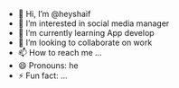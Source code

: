 - 👋 Hi, I’m @heyshaif
- 👀 I’m interested in social media manager 
- 🌱 I’m currently learning App develop 
- 💞️ I’m looking to collaborate on work
- 📫 How to reach me ...
- 😄 Pronouns: he
- ⚡ Fun fact: ...

<!---
heyshaif/heyshaif is a ✨ special ✨ repository because its `README.md` (this file) appears on your GitHub profile.
You can click the Preview link to take a look at your changes.
--->
